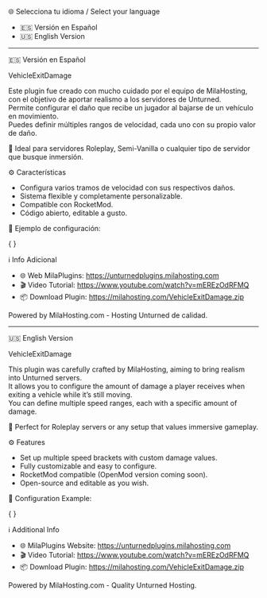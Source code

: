 🌐 Selecciona tu idioma / Select your language
- 🇪🇸 Versión en Español
- 🇺🇸 English Version

---

🇪🇸 Versión en Español

VehicleExitDamage

Este plugin fue creado con mucho cuidado por el equipo de MilaHosting, con el objetivo de aportar realismo a los servidores de Unturned.  
Permite configurar el daño que recibe un jugador al bajarse de un vehículo en movimiento.  
Puedes definir múltiples rangos de velocidad, cada uno con su propio valor de daño.

🎯 Ideal para servidores Roleplay, Semi-Vanilla o cualquier tipo de servidor que busque inmersión.

⚙️ Características

- Configura varios tramos de velocidad con sus respectivos daños.
- Sistema flexible y completamente personalizable.
- Compatible con RocketMod.
- Código abierto, editable a gusto.

🧾 Ejemplo de configuración:

{
  <DamageTiers>
    <Tier MinSpeed="1" Damage="15" />
    <Tier MinSpeed="50" Damage="40" />
    <Tier MinSpeed="90" Damage="80" />
    <Tier MinSpeed="120" Damage="101" />
  </DamageTiers>
}

ℹ️ Info Adicional

- 🌐 Web MilaPlugins: https://unturnedplugins.milahosting.com
- 🎬 Video Tutorial: https://www.youtube.com/watch?v=mEREzOdRFMQ
- 📦 Download Plugin: https://milahosting.com/VehicleExitDamage.zip

Powered by MilaHosting.com - Hosting Unturned de calidad.

---

🇺🇸 English Version

VehicleExitDamage

This plugin was carefully crafted by MilaHosting, aiming to bring realism into Unturned servers.  
It allows you to configure the amount of damage a player receives when exiting a vehicle while it’s still moving.  
You can define multiple speed ranges, each with a specific amount of damage.

🎯 Perfect for Roleplay servers or any setup that values immersive gameplay.

⚙️ Features

- Set up multiple speed brackets with custom damage values.
- Fully customizable and easy to configure.
- RocketMod compatible (OpenMod version coming soon).
- Open-source and editable as you wish.

🧾 Configuration Example:

{
  <DamageTiers>
    <Tier MinSpeed="1" Damage="15" />
    <Tier MinSpeed="50" Damage="40" />
    <Tier MinSpeed="90" Damage="80" />
    <Tier MinSpeed="120" Damage="101" />
  </DamageTiers>
}

ℹ️ Additional Info

- 🌐 MilaPlugins Website: https://unturnedplugins.milahosting.com
- 🎬 Video Tutorial: https://www.youtube.com/watch?v=mEREzOdRFMQ
- 📦 Download Plugin: https://milahosting.com/VehicleExitDamage.zip

Powered by MilaHosting.com - Quality Unturned Hosting.
